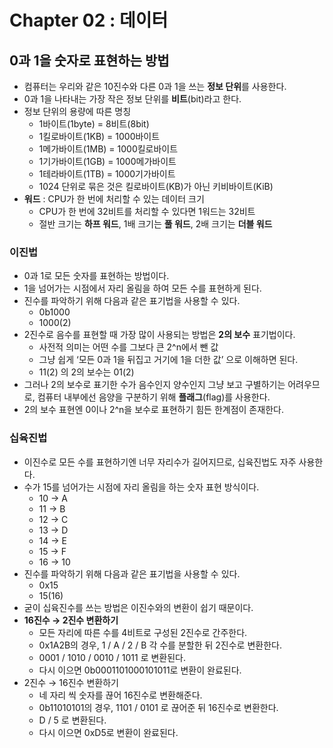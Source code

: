 # Chapter 02 : 데이터

## 0과 1을 숫자로 표현하는 방법

- 컴퓨터는 우리와 같은 10진수와 다른 0과 1을 쓰는 **정보 단위**를 사용한다.
- 0과 1을 나타내는 가장 작은 정보 단위를 **비트**(bit)라고 한다.
- 정보 단위의 용량에 따른 명칭
    - 1바이트(1byte) = 8비트(8bit)
    - 1킬로바이트(1KB) = 1000바이트
    - 1메가바이트(1MB) = 1000킬로바이트
    - 1기가바이트(1GB) = 1000메가바이트
    - 1테라바이트(1TB) = 1000기가바이트
    - 1024 단위로 묶은 것은 킬로바이트(KB)가 아닌 키비바이트(KiB)
- **워드** : CPU가 한 번에 처리할 수 있는 데이터 크기
    - CPU가 한 번에 32비트를 처리할 수 있다면 1워드는 32비트
    - 절반 크기는 **하프 워드**, 1배 크기는 **풀 워드**, 2배 크기는 **더블 워드**

### 이진법

- 0과 1로 모든 숫자를 표현하는 방법이다.
- 1을 넘어가는 시점에서 자리 올림을 하여 모든 수를 표현하게 된다.
- 진수를 파악하기 위해 다음과 같은 표기법을 사용할 수 있다.
    - 0b1000
    - 1000(2)
- 2진수로 음수를 표현할 때 가장 많이 사용되는 방법은 **2의 보수** 표기법이다.
    - 사전적 의미는 어떤 수를 그보다 큰 2^n에서 뺀 값
    - 그냥 쉽게 ‘모든 0과 1을 뒤집고 거기에 1을 더한 값’ 으로 이해하면 된다.
    - 11(2) 의 2의 보수는 01(2)
- 그러나 2의 보수로 표기한 수가 음수인지 양수인지 그냥 보고 구별하기는 어려우므로, 컴퓨터 내부에선 음양을 구분하기 위해 **플래그**(flag)를 사용한다.
- 2의 보수 표현엔 0이나 2^n을 보수로 표현하기 힘든 한계점이 존재한다.

### 십육진법

- 이진수로 모든 수를 표현하기엔 너무 자리수가 길어지므로, 십육진법도 자주 사용한다.
- 수가 15를 넘어가는 시점에 자리 올림을 하는 숫자 표현 방식이다.
    - 10 → A
    - 11 → B
    - 12 → C
    - 13 → D
    - 14 → E
    - 15 → F
    - 16 → 10
- 진수를 파악하기 위해 다음과 같은 표기법을 사용할 수 있다.
    - 0x15
    - 15(16)
- 굳이 십육진수를 쓰는 방법은 이진수와의 변환이 쉽기 때문이다.
- **16진수 → 2진수 변환하기**
    - 모든 자리에 따른 수를 4비트로 구성된 2진수로 간주한다.
    - 0x1A2B의 경우, 1 / A / 2 / B 각 수를 분할한 뒤 2진수로 변환한다.
    - 0001 / 1010 / 0010 / 1011 로 변환된다.
    - 다시 이으면 0b0001101000101011로 변환이 완료된다.
- 2진수 → 16진수 변환하기
    - 네 자리 씩 숫자를 끊어 16진수로 변환해준다.
    - 0b11010101의 경우, 1101 / 0101 로 끊어준 뒤 16진수로 변환한다.
    - D / 5 로 변환된다.
    - 다시 이으면 0xD5로 변환이 완료된다.